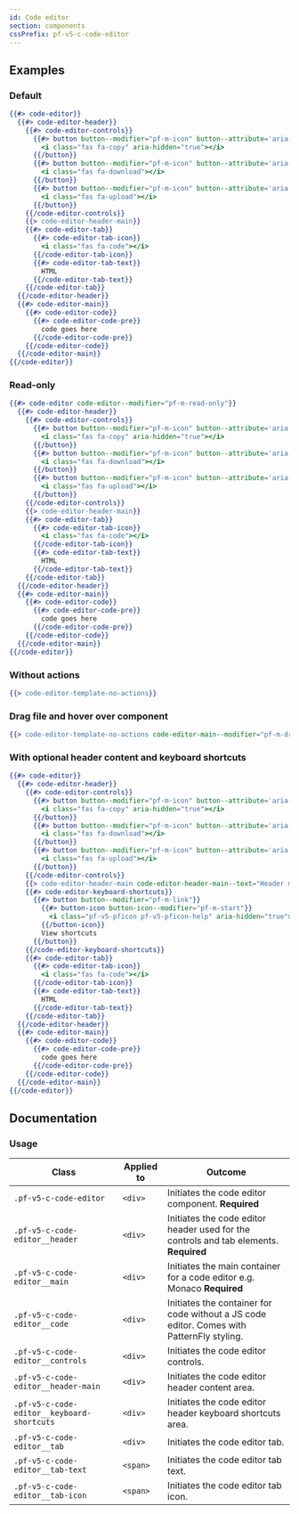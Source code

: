 ```yaml
---
id: Code editor
section: components
cssPrefix: pf-v5-c-code-editor
---
```


## Examples
### Default
```hbs
{{#> code-editor}}
  {{#> code-editor-header}}
    {{#> code-editor-controls}}
      {{#> button button--modifier="pf-m-icon" button--attribute='aria-label="Copy to clipboard"'}}
        <i class="fas fa-copy" aria-hidden="true"></i>
      {{/button}}
      {{#> button button--modifier="pf-m-icon" button--attribute='aria-label="Download code"'}}
        <i class="fas fa-download"></i>
      {{/button}}
      {{#> button button--modifier="pf-m-icon" button--attribute='aria-label="Upload code"'}}
        <i class="fas fa-upload"></i>
      {{/button}}
    {{/code-editor-controls}}
    {{> code-editor-header-main}}
    {{#> code-editor-tab}}
      {{#> code-editor-tab-icon}}
        <i class="fas fa-code"></i>
      {{/code-editor-tab-icon}}
      {{#> code-editor-tab-text}}
        HTML
      {{/code-editor-tab-text}}
    {{/code-editor-tab}}
  {{/code-editor-header}}
  {{#> code-editor-main}}
    {{#> code-editor-code}}
      {{#> code-editor-code-pre}}
        code goes here
      {{/code-editor-code-pre}}
    {{/code-editor-code}}
  {{/code-editor-main}}
{{/code-editor}}
```

### Read-only
```hbs
{{#> code-editor code-editor--modifier="pf-m-read-only"}}
  {{#> code-editor-header}}
    {{#> code-editor-controls}}
      {{#> button button--modifier="pf-m-icon" button--attribute='aria-label="Copy to clipboard"'}}
        <i class="fas fa-copy" aria-hidden="true"></i>
      {{/button}}
      {{#> button button--modifier="pf-m-icon" button--attribute='aria-label="Download code"'}}
        <i class="fas fa-download"></i>
      {{/button}}
      {{#> button button--modifier="pf-m-icon" button--attribute='aria-label="Upload code" disabled'}}
        <i class="fas fa-upload"></i>
      {{/button}}
    {{/code-editor-controls}}
    {{> code-editor-header-main}}
    {{#> code-editor-tab}}
      {{#> code-editor-tab-icon}}
        <i class="fas fa-code"></i>
      {{/code-editor-tab-icon}}
      {{#> code-editor-tab-text}}
        HTML
      {{/code-editor-tab-text}}
    {{/code-editor-tab}}
  {{/code-editor-header}}
  {{#> code-editor-main}}
    {{#> code-editor-code}}
      {{#> code-editor-code-pre}}
        code goes here
      {{/code-editor-code-pre}}
    {{/code-editor-code}}
  {{/code-editor-main}}
{{/code-editor}}
```

### Without actions
```hbs
{{> code-editor-template-no-actions}}
```

### Drag file and hover over component
```hbs
{{> code-editor-template-no-actions code-editor-main--modifier="pf-m-drag-hover"}}
```

### With optional header content and keyboard shortcuts
```hbs
{{#> code-editor}}
  {{#> code-editor-header}}
    {{#> code-editor-controls}}
      {{#> button button--modifier="pf-m-icon" button--attribute='aria-label="Copy to clipboard"'}}
        <i class="fas fa-copy" aria-hidden="true"></i>
      {{/button}}
      {{#> button button--modifier="pf-m-icon" button--attribute='aria-label="Download code"'}}
        <i class="fas fa-download"></i>
      {{/button}}
      {{#> button button--modifier="pf-m-icon" button--attribute='aria-label="Upload code"'}}
        <i class="fas fa-upload"></i>
      {{/button}}
    {{/code-editor-controls}}
    {{> code-editor-header-main code-editor-header-main--text="Header main content"}}
    {{#> code-editor-keyboard-shortcuts}}
      {{#> button button--modifier="pf-m-link"}}
        {{#> button-icon button-icon--modifier="pf-m-start"}}
          <i class="pf-v5-pficon pf-v5-pficon-help" aria-hidden="true"></i>
        {{/button-icon}}
        View shortcuts
      {{/button}}
    {{/code-editor-keyboard-shortcuts}}
    {{#> code-editor-tab}}
      {{#> code-editor-tab-icon}}
        <i class="fas fa-code"></i>
      {{/code-editor-tab-icon}}
      {{#> code-editor-tab-text}}
        HTML
      {{/code-editor-tab-text}}
    {{/code-editor-tab}}
  {{/code-editor-header}}
  {{#> code-editor-main}}
    {{#> code-editor-code}}
      {{#> code-editor-code-pre}}
        code goes here
      {{/code-editor-code-pre}}
    {{/code-editor-code}}
  {{/code-editor-main}}
{{/code-editor}}
```

## Documentation
### Usage
| Class | Applied to | Outcome |
| -- | -- | -- |
| `.pf-v5-c-code-editor` | `<div>` | Initiates the code editor component. **Required** |
| `.pf-v5-c-code-editor__header` | `<div>` | Initiates the code editor header used for the controls and tab elements. **Required** |
| `.pf-v5-c-code-editor__main` | `<div>` | Initiates the main container for a code editor e.g. Monaco **Required** |
| `.pf-v5-c-code-editor__code` | `<div>` | Initiates the container for code without a JS code editor. Comes with PatternFly styling. |
| `.pf-v5-c-code-editor__controls` | `<div>` | Initiates the code editor controls. |
| `.pf-v5-c-code-editor__header-main` | `<div>` | Initiates the code editor header content area. |
| `.pf-v5-c-code-editor__keyboard-shortcuts` | `<div>` | Initiates the code editor header keyboard shortcuts area. |
| `.pf-v5-c-code-editor__tab` | `<div>` | Initiates the code editor tab. |
| `.pf-v5-c-code-editor__tab-text` | `<span>` | Initiates the code editor tab text. |
| `.pf-v5-c-code-editor__tab-icon` | `<span>` | Initiates the code editor tab icon. |
